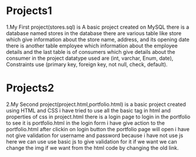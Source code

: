 # Projects1
1.My First project(stores.sql) is A basic project created on MySQL there is a database named stores in the database there are various table like store which give information about the store name, address, and its opening date there is another table employee which information about the employee details and the last table is of consumers which  give details about the consumer in the project datatype used are (int, varchar, Enum, date), Constraints use (primary key, foreign key, not null, check, default).	
# Projects2
2.My Second project(project.html,portfolio.html) is a basic project created using HTML and CSS i have tried to use all the basic tag in html and properties of css in project.html there is a login page to login in the portfolio to see it is portfolio.html in the login form i have give action to the portfolio.html after clickin on login button the portfolio page will open i have not give validation for username and password because i have not use js here we can use use basic js to give validation for it if we want we can change the img if we want from the html code by changing the old link. 
